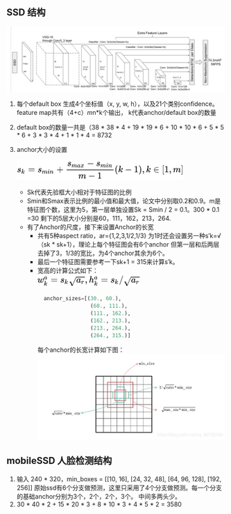 ## SSD 结构
![img_16.png](ssd_struct.png)

1. 每个default box 生成4个坐标值（x, y, w, h），以及21个类别confidence。feature map共有（4+c）*m*n*k个输出，
   k代表anchor/default box的数量
2. default box的数量一共是（38 * 38 * 4 + 19 * 19 * 6 + 10 * 10 * 6 + 5 * 5 * 6 + 3 * 3 * 4 + 1 * 1 * 4 = 8732
3. anchor大小的设置
   
    ![img_17.png](ssd_anchor.png)
    + Sk代表先验框大小相对于特征图的比例
    + Smin和Smax表示比例的最小值和最大值，论文中分别取0.2和0.9。m是特征图个数，这里为5，第一层单独设置Sk = Smin / 2 = 0.1。300 * 0.1 =30
      剩下的5层大小分别是60，111，162，213，264.
    + 有了Anchor的尺度，接下来设置Anchor的长宽
        + 共有5种aspect ratio，ar={1,2,3,1/2,1/3} 为1时还会设置另一种s′k=√（sk * sk+1），理论上每个特征图会有6个anchor
          但第一层和后两层去掉了3，1/3的宽比，为4个anchor其余为6个。
        + 最后一个特征图需要参考一下sk+1 = 315来计算s′k。
        + 宽高的计算公式如下：<br>
            ![img_18.png](ssd_anchor_hw.png)
          ```python
            anchor_sizes=[(30., 60.),
                           (60., 111.),
                           (111., 162.),
                           (162., 213.),
                           (213., 264.),
                           (264., 315.)]
          ```
          每个anchor的长宽计算如下图：
    ![img_19.png](ssd_anchor_hw2.png)
          
## mobileSSD 人脸检测结构
1. 输入 240 * 320，min_boxes = [[10, 16], [24, 32, 48], [64, 96, 128], [192, 256]]  原始ssd有6个分支做预测，这里只采用了4个分支做预测。每一个分支的基础anchor分别为3个，2个，2个，3个。
    中间多两头少。
2. 30 * 40 * 2 + 15 * 20 * 3 + 8 * 10 * 3 + 4 * 5 * 2 = 3580